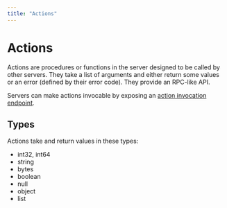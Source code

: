 ```yaml
---
title: "Actions"
---
```


# Actions

Actions are procedures or functions in the server designed to be called by other servers. They take a list of arguments and either return some values or an error (defined by their error code). They provide an RPC-like API.

Servers can make actions invocable by exposing an [action invocation endpoint]().  

## Types

Actions take and return values in these types:

-   int32, int64
-   string
-   bytes
-   boolean
-   null
-   object
-   list
